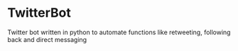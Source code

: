 # TwitterBot
Twitter bot written in python to automate functions like retweeting, following back and direct messaging
